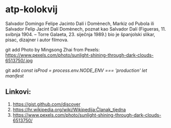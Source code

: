# atp-kolokvij

Salvador Domingo Felipe Jacinto Dalí i Domènech, Markiz od Pubola ili Salvador Felip Jacint Dalí Domènech, poznat kao Salvador Dalí (Figueras, 11. svibnja 1904. – Torre Galaeta, 23. siječnja 1989.) bio je španjolski slikar, pisac, dizajner i autor filmova.

git add Photo by Mingsong Zhai from Pexels: https://www.pexels.com/photo/sunlight-shining-through-dark-clouds-6513750/.jpg


git add *const isProd = process.env.NODE_ENV === 'production'
let manifest*

## Linkovi:
1. https://gist.github.com/discover
2. https://hr.wikipedia.org/wiki/Wikipedija:Članak_tjedna
3. https://www.pexels.com/photo/sunlight-shining-through-dark-clouds-6513750/
